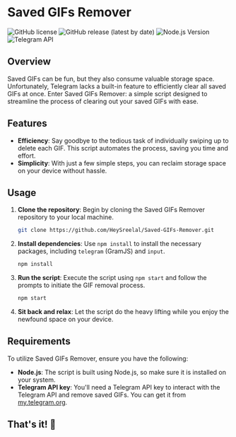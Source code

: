 # Saved GIFs Remover

![GitHub license](https://img.shields.io/github/license/HeySreelal/Saved-GIFs-Remover.svg?style=flat-square)
![GitHub release (latest by date)](https://img.shields.io/github/v/release/HeySreelal/Saved-GIFs-Remover.svg?style=flat-square)
![Node.js Version](https://img.shields.io/badge/node-v20.11.0-green?style=flat-square&logo=node.js)
![Telegram API](https://img.shields.io/badge/Telegram%20API-%F0%9F%92%AC-blue.svg?style=flat-square&logo=telegram)

## Overview

Saved GIFs can be fun, but they also consume valuable storage space. Unfortunately, Telegram lacks a built-in feature to efficiently clear all saved GIFs at once. Enter Saved GIFs Remover: a simple script designed to streamline the process of clearing out your saved GIFs with ease.

## Features

- **Efficiency**: Say goodbye to the tedious task of individually swiping up to delete each GIF. This script automates the process, saving you time and effort.
- **Simplicity**: With just a few simple steps, you can reclaim storage space on your device without hassle.

## Usage

1. **Clone the repository**: Begin by cloning the Saved GIFs Remover repository to your local machine.
    ```bash
    git clone https://github.com/HeySreelal/Saved-GIFs-Remover.git
    ```
2. **Install dependencies**: Use `npm install` to install the necessary packages, including `telegram` (GramJS) and `input`.
    ```bash
    npm install
    ```
3. **Run the script**: Execute the script using `npm start` and follow the prompts to initiate the GIF removal process.
    ```bash
    npm start
    ```
4. **Sit back and relax**: Let the script do the heavy lifting while you enjoy the newfound space on your device.

## Requirements

To utilize Saved GIFs Remover, ensure you have the following:

- **Node.js**: The script is built using Node.js, so make sure it is installed on your system.
- **Telegram API key**: You'll need a Telegram API key to interact with the Telegram API and remove saved GIFs. You can get it from [my.telegram.org](https://my.telegram.org/).


## That's it! 🚀

